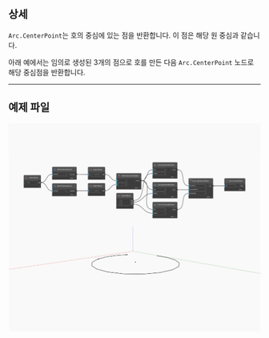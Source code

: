 ## 상세
`Arc.CenterPoint`는 호의 중심에 있는 점을 반환합니다. 이 점은 해당 원 중심과 같습니다.

아래 예에서는 임의로 생성된 3개의 점으로 호를 만든 다음 `Arc.CenterPoint` 노드로 해당 중심점을 반환합니다.

___
## 예제 파일

![CenterPoint](./Autodesk.DesignScript.Geometry.Arc.CenterPoint_img.jpg)


